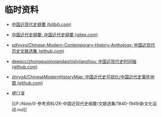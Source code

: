 # 临时资料

- [中国近现代史纲要 (bilibili.com)](https://www.bilibili.com/medialist/detail/ml1478478210?type=1&spm_id_from=333.999.0.0)
- [中国近代史纲要: 中国近代史纲要 (gitee.com)](https://gitee.com/LinQ812/zgjdsgy)
- [sdlyyxy/Chinese-Modern-Contemporary-History-Anthology: 中国近现代历史文献选集 (github.com)](https://github.com/sdlyyxy/Chinese-Modern-Contemporary-History-Anthology)
- [deepcc/zhongguojinxiandaishishijianzhou: 中国近现代史时间轴 (github.com)](https://github.com/deepcc/zhongguojinxiandaishishijianzhou)
- [ztjryg4/ChineseModernHistoryMap: 中国近代史可视化/中国近代史事件地图 (github.com)](https://github.com/ztjryg4/ChineseModernHistoryMap)
- 顺口溜


  [[/F:/Note/0-参考资料/ZK-中国近现代史纲要/文献选集/1840-1949/新文化运动.md]]
